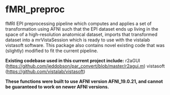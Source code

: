 # fMRI_preproc

fMRI EPI preprocessing pipeline which computes and applies a set of transformation using AFNI such that the EPI dataset ends up living in the space of a high-resolution anatomical dataset, imports that transformed dataset into a mrVistaSession which is ready to use with the vistalab vistasoft software. This package also contains novel existing code that was (slightly) modified to fit the current pipeline.

**Existing codebase used in this current project include:** 
r2aGUI (https://github.com/jeddobson/par_convert/blob/master/r2agui.m) 
vistasoft (https://github.com/vistalab/vistasoft)

**These functions were built to use AFNI version AFNI_19.0.21, and cannot be guaranteed to work on newer AFNI versions.**
